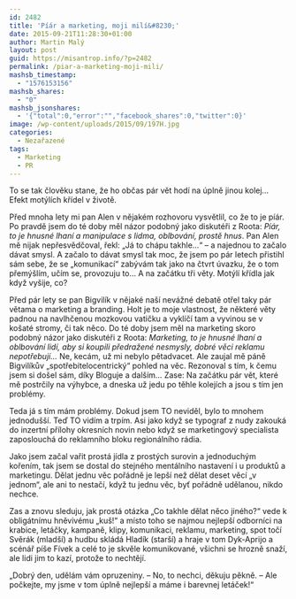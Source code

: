 ```yaml
---
id: 2482
title: 'Píár a marketing, moji milí&#8230;'
date: 2015-09-21T11:28:30+01:00
author: Martin Malý
layout: post
guid: https://misantrop.info/?p=2482
permalink: /piar-a-marketing-moji-mili/
mashsb_timestamp:
  - "1576153156"
mashsb_shares:
  - "0"
mashsb_jsonshares:
  - '{"total":0,"error":"","facebook_shares":0,"twitter":0}'
image: /wp-content/uploads/2015/09/197H.jpg
categories:
  - Nezařazené
tags:
  - Marketing
  - PR
---
```

To se tak člověku stane, že ho občas pár vět hodí na úplně jinou kolej&#8230; Efekt motýlích křídel v životě.

<!--more-->

Před mnoha lety mi pan Alen v nějakém rozhovoru vysvětlil, co že to je píár. Po pravdě jsem do té doby měl názor podobný jako diskutéři z Roota: _Píár, to je hnusné lhaní a manipulace s lidma, oblbování, prostě hnus_. Pan Alen mě nijak nepřesvědčoval, řekl: &#8222;Já to chápu takhle&#8230;&#8220; &#8211; a najednou to začalo dávat smysl. A začalo to dávat smysl tak moc, že jsem po pár letech přistihl sám sebe, že se &#8222;komunikací&#8220; zabývám tak jako na čtvrt úvazku, že o tom přemýšlím, učím se, provozuju to&#8230; A na začátku tři věty. Motýlí křídla jak když vyšije, co?

Před pár lety se pan Bigvilík v nějaké naší nevážné debatě otřel taky pár větama o marketing a branding. Holt je to moje vlastnost, že některé věty padnou na navlhčenou mozkovou vatičku a vyklíčí tam a vyvinou se v košaté stromy, či tak něco. Do té doby jsem měl na marketing skoro podobný názor jako diskutéři z Roota: _Marketing, to je hnusné lhaní a oblbování lidí, aby si koupili předražené nesmysly, dobré věci reklamu nepotřebují&#8230;_ Ne, kecám, už mi nebylo pětadvacet. Ale zaujal mě páně Bigvilíkův &#8222;spotřebitelocentrický&#8220; pohled na věc. Rezonoval s tím, k čemu jsem si došel sám, díky Bloguje a dalším&#8230; Zase: Na začátku pár vět, které mě postrčily na výhybce, a dneska už jedu po těhle kolejích a jsou s tím jen problémy.

Teda já s tím mám problémy. Dokud jsem TO neviděl, bylo to mnohem jednodušší. Teď TO vidím a trpím. Asi jako když se typograf z nudy zakouká do inzertní přílohy okresních novin nebo když se marketingový specialista zaposlouchá do reklamního bloku regionálního rádia.

Jako jsem začal vařit prostá jídla z prostých surovin a jednoduchým kořením, tak jsem se dostal do stejného mentálního nastavení i u produktů a marketingu. Dělat jednu věc pořádně je lepší než dělat deset věcí &#8222;v jednom&#8220;, ale ani to nestačí, když tu jednu věc, byť pořádně udělanou, nikdo nechce.

Zas a znovu sleduju, jak prostá otázka &#8222;Co takhle dělat něco jiného?&#8220; vede k obligátnímu hněvivému &#8222;kuš!&#8220; a místo toho se najmou nejlepší odborníci na krabice, letáčky, kampaně, klipy, komunikaci, reklamu, marketing, spot točí Svěrák (mladší) a hudbu skládá Hladík (starší) a hraje v tom Dyk-Aprijo a scénář píše Fívek a celé to je skvěle komunikované, všichni se hrozně snaží, ale lidi jim to kazí, protože to nechtějí.

&#8222;Dobrý den, udělám vám opruzeniny. &#8211; No, to nechci, děkuju pěkně. &#8211; Ale počkejte, my jsme v tom úplně nejlepší a máme i barevnej letáček!&#8220;

&nbsp;